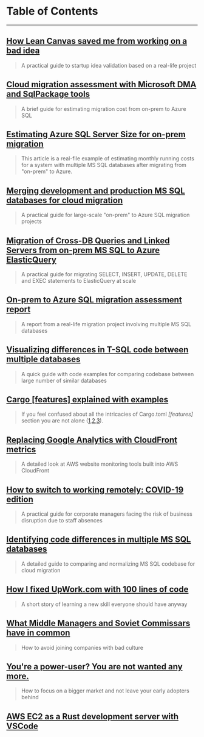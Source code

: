 # Table of Contents

---


## [How Lean Canvas saved me from working on a bad idea](anatomy-of-failed-validation/)
> A practical guide to startup idea validation based on a real-life project


## [Cloud migration assessment with Microsoft DMA and SqlPackage tools](azure-sql-migration-series/cloud-migration-assessment-with-microsoft-dma-and-sqlpackage-tools/)
> A brief guide for estimating migration cost from on-prem to Azure SQL


## [Estimating Azure SQL Server Size for on-prem migration](azure-sql-migration-series/estimating-azure-sql-server-size-for-on-prem-migration/)
> This article is a real-file example of estimating monthly running costs for a system with multiple MS SQL databases after migrating from "on-prem" to Azure.


## [Merging development and production MS SQL databases for cloud migration](azure-sql-migration-series/merging-development-and-production-databases-for-cloud-migration/)
> A practical guide for large-scale "on-prem" to Azure SQL migration projects


## [Migration of Cross-DB Queries and Linked Servers from on-prem MS SQL to Azure ElasticQuery](azure-sql-migration-series/migration-of-cross-db-queries-and-linked-servers-from-on-prem-ms-sql-to-azure-elasticquery/)
> A practical guide for migrating SELECT, INSERT, UPDATE, DELETE and EXEC statements to ElasticQuery at scale


## [On-prem to Azure SQL migration assessment report](azure-sql-migration-series/on-prem-to-azure-sql-migration-assessment/)
> A report from a real-life migration project involving multiple MS SQL databases


## [Visualizing differences in T-SQL code between multiple databases](azure-sql-migration-series/visualising-differences-and-similarities-in-multiple-database-schemas/)
> A quick guide with code examples for comparing codebase between large number of similar databases


## [Cargo [features] explained with examples](cargo-features-explained-with-examples/)
> If you feel confused about all the intricacies of Cargo.toml *[features]* section you are not alone ([1](https://github.com/Geal/nom/issues/544),[2](https://github.com/chyh1990/yaml-rust/issues/44),[3](https://github.com/rust-lang/cargo/issues/4328)).


## [Replacing Google Analytics with CloudFront metrics](cloudfront-analytics/)
> A detailed look at AWS website monitoring tools built into AWS CloudFront


## [How to switch to working remotely: COVID-19 edition](covidpocalypse/)
> A practical guide for corporate managers facing the risk of business disruption due to staff absences


## [Identifying code differences in multiple MS SQL databases](drafts/comparing-multiple-customer-dbs-for-cloud-migration/)
> A detailed guide to comparing and normalizing MS SQL codebase for cloud migration


## [How I fixed UpWork.com with 100 lines of code](how-to-fix-web-annoyances-you-cant-do-without/)
> A short story of learning a new skill everyone should have anyway


## [What Middle Managers and Soviet Commissars have in common](on-middle-managers/)
> How to avoid joining companies with bad culture


## [You're a power-user? You are not wanted any more.](on-power-users/)
> How to focus on a bigger market and not leave your early adopters behind


## [AWS EC2 as a Rust development server with VSCode](rust-dev-on-ec2/)


